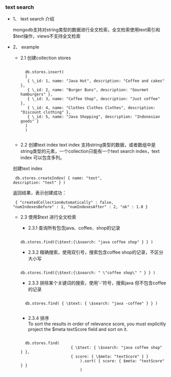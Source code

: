 ### text search

-  1、 text search 介绍
   
   mongodb支持对string类型的数据进行全文检索，全文检索使用text索引和\$text操作，views不支持全文检索
 
-  2、 example
 	- 2.1  创建collection stores
		<pre><code>
		db.stores.insert(
		[
		 { \_id: 1, name: "Java Hut", description: "Coffee and cakes" },
		 { \_id: 2, name: "Burger Buns", description: "Gourmet hamburgers" },
		 { \_id: 3, name: "Coffee Shop", description: "Just coffee" },
		 { \_id: 4, name: "Clothes Clothes Clothes", description: "Discount clothing" },
		 { \_id: 5, name: "Java Shopping", description: "Indonesian goods" }
		]
		)
		</code></pre>
   -  2.2 创建text index
     text index 支持string类型的数据，或者数组中是string类型的元素，一个collection只能有一个text 		search index，text index 可以包含多列。<br>
     
     创建text index
		<pre><code>
		db.stores.createIndex( { name: "text", description: "text" } )
		</code></pre>
		返回结果，表示创建成功：
		<pre><code>	
		 {
	    "createdCollectionAutomatically" : false,
	    "numIndexesBefore" : 1,
	    "numIndexesAfter" : 2,
	    "ok" : 1.0
		}
		</code></pre>
	
	- 2.3 使用\$text 进行全文检索
	  
	  -  2.3.1 查询所有包含java、coffee、shop的记录
	  <pre><code>
	  db.stores.find({\$text:{\$search: "java coffee shop" } } ) 
	  </code></pre>
	
	  - 2.3.2 精确搜索，使用双引号，搜索包含coffee shop的记录，不区分大小写
	  <pre><code>
	  db.stores.find({\$text:{\$search: " \"coffee shop\" " } } ) 
	  </code></pre>
		
		- 2.3.3 排除某个关键词的搜索，使用'-'符号，搜索java 但不包含coffee的记录
		<pre><code>
	  	db.stores.find( { \$text: { \$search: "java -coffee" } } )
	  	</code></pre>
	   
	   - 2.3.4 排序  <br>
	   To sort the results in order of relevance score, you must explicitly 		project the \$meta textScore field and sort on it.<br>
		<pre><code>
	  	db.stores.find(
   							{ \$text: { \$search: "java coffee shop" } },
   							{ score: { \$meta: "textScore" } }
								).sort( { score: { $meta: "textScore" } } 
								)
	  	</code></pre>


